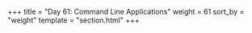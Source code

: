 +++
title = "Day 61: Command Line Applications"
weight = 61
sort_by = "weight"
template = "section.html"
+++
